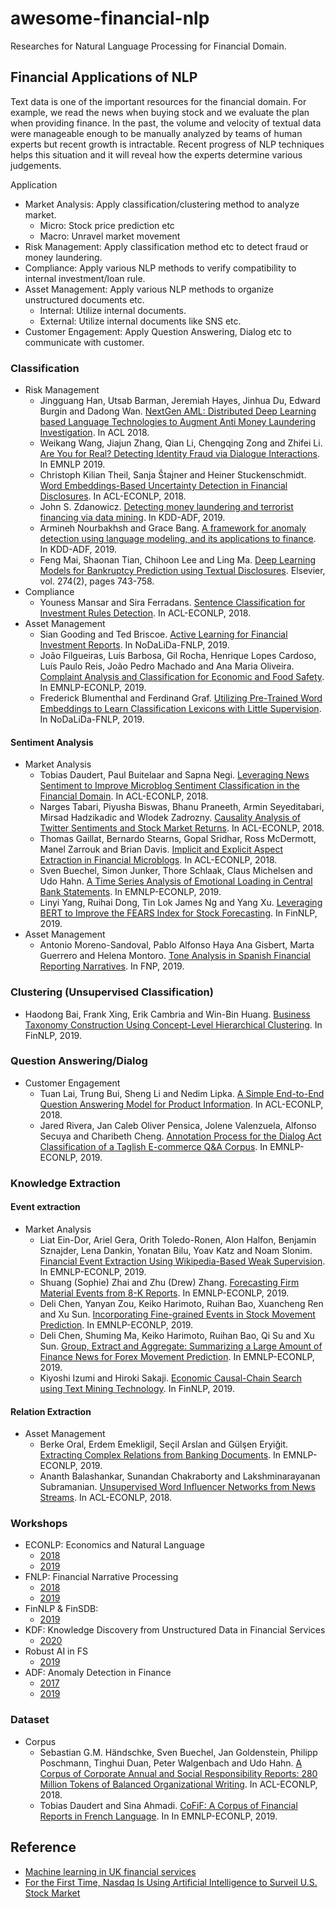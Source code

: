 # awesome-financial-nlp

Researches for Natural Language Processing for Financial Domain.

## Financial Applications of NLP

Text data is one of the important resources for the financial domain. For example, we read the news when buying stock and we evaluate the plan when providing finance. In the past, the volume and velocity of textual data were manageable enough to be manually analyzed by teams of human experts but recent growth is intractable. Recent progress of NLP techniques helps this situation and it will reveal how the experts determine various judgements.

Application

* Market Analysis: Apply classification/clustering method to analyze market.
  * Micro: Stock price prediction etc
  * Macro: Unravel market movement
* Risk Management: Apply classification method etc to detect fraud or money laundering.
* Compliance: Apply various NLP methods to verify compatibility to internal investment/loan rule.
* Asset Management: Apply various NLP methods to organize unstructured documents etc.
  * Internal: Utilize internal documents.
  * External: Utilize internal documents like SNS etc.
* Customer Engagement: Apply Question Answering, Dialog etc to communicate with customer.

### Classification

* Risk Management
  * Jingguang Han, Utsab Barman, Jeremiah Hayes, Jinhua Du, Edward Burgin and Dadong Wan. [NextGen AML: Distributed Deep Learning based Language Technologies to Augment Anti Money Laundering Investigation](https://www.aclweb.org/anthology/P18-4007/). In ACL 2018.
  * Weikang Wang, Jiajun Zhang, Qian Li, Chengqing Zong and Zhifei Li. [Are You for Real? Detecting Identity Fraud via Dialogue Interactions](https://www.aclweb.org/anthology/D19-1185/). In EMNLP 2019.
  * Christoph Kilian Theil, Sanja Štajner and Heiner Stuckenschmidt. [Word Embeddings-Based Uncertainty Detection in Financial Disclosures](https://www.aclweb.org/anthology/W18-3104/). In ACL-ECONLP, 2018.
  * John S. Zdanowicz. [Detecting money laundering and terrorist financing via data mining](https://www.researchgate.net/publication/27297312_Detecting_money_laundering_and_terrorist_financing_via_data_mining). In KDD-ADF, 2019.
  * Armineh Nourbakhsh and Grace Bang. [A framework for anomaly detection using language modeling, and its applications to finance](https://arxiv.org/abs/1908.09156). In KDD-ADF, 2019.
  * Feng Mai, Shaonan Tian, Chihoon Lee and Ling Ma. [Deep Learning Models for Bankruptcy Prediction using Textual Disclosures](https://www.researchgate.net/publication/328406629_Deep_Learning_Models_for_Bankruptcy_Prediction_using_Textual_Disclosures). Elsevier, vol. 274(2), pages 743-758.
* Compliance
  * Youness Mansar and Sira Ferradans. [Sentence Classification for Investment Rules Detection](https://www.aclweb.org/anthology/W18-3106/). In ACL-ECONLP, 2018.
* Asset Management
  * Sian Gooding and Ted Briscoe. [Active Learning for Financial Investment Reports](https://www.aclweb.org/anthology/W19-6404/). In NoDaLiDa-FNLP, 2019.
  * João Filgueiras, Luís Barbosa, Gil Rocha, Henrique Lopes Cardoso, Luís Paulo Reis, João Pedro Machado and Ana Maria Oliveira. [Complaint Analysis and Classification for Economic and Food Safety](https://www.aclweb.org/anthology/D19-5107/).  In EMNLP-ECONLP, 2019.
  * Frederick Blumenthal and Ferdinand Graf. [Utilizing Pre-Trained Word Embeddings to Learn Classification Lexicons with Little Supervision](https://www.aclweb.org/anthology/W19-6402/). In NoDaLiDa-FNLP, 2019.

#### Sentiment Analysis

* Market Analysis
  * Tobias Daudert, Paul Buitelaar and Sapna Negi. [Leveraging News Sentiment to Improve Microblog Sentiment Classification in the Financial Domain](https://www.aclweb.org/anthology/W18-3107/). In ACL-ECONLP, 2018.
  * Narges Tabari, Piyusha Biswas, Bhanu Praneeth, Armin Seyeditabari, Mirsad Hadzikadic and Wlodek Zadrozny. [Causality Analysis of Twitter Sentiments and Stock Market Returns](https://www.aclweb.org/anthology/W18-3102/). In ACL-ECONLP, 2018.
  * Thomas Gaillat, Bernardo Stearns, Gopal Sridhar, Ross McDermott, Manel Zarrouk and Brian Davis. [Implicit and Explicit Aspect Extraction in Financial Microblogs](https://www.aclweb.org/anthology/W18-3108/). In ACL-ECONLP, 2018.
  * Sven Buechel, Simon Junker, Thore Schlaak, Claus Michelsen and Udo Hahn. [A Time Series Analysis of Emotional Loading in Central Bank Statements](https://www.aclweb.org/anthology/D19-5103/). In EMNLP-ECONLP, 2019.
  * Linyi Yang, Ruihai Dong, Tin Lok James Ng and Yang Xu. [Leveraging BERT to Improve the FEARS Index for Stock Forecasting](https://www.aclweb.org/anthology/W19-5509/). In FinNLP, 2019.
* Asset Management
  * Antonio Moreno-Sandoval, Pablo Alfonso Haya Ana Gisbert, Marta Guerrero and Helena Montoro. [Tone Analysis in Spanish Financial Reporting Narratives](https://www.aclweb.org/anthology/W19-6406/). In FNP, 2019.

### Clustering (Unsupervised Classification)

* Haodong Bai, Frank Xing, Erik Cambria and Win-Bin Huang. [Business Taxonomy Construction Using Concept-Level Hierarchical Clustering](https://www.aclweb.org/anthology/W19-5501/). In FinNLP, 2019.

### Question Answering/Dialog

* Customer Engagement
  * Tuan Lai, Trung Bui, Sheng Li and Nedim Lipka. [A Simple End-to-End Question Answering Model for Product Information](https://www.aclweb.org/anthology/W18-3105/). In ACL-ECONLP, 2018.
  * Jared Rivera, Jan Caleb Oliver Pensica, Jolene Valenzuela, Alfonso Secuya and Charibeth Cheng. [Annotation Process for the Dialog Act Classification of a Taglish E-commerce Q&A Corpus](https://www.aclweb.org/anthology/D19-5108/).  In EMNLP-ECONLP, 2019.

### Knowledge Extraction

#### Event extraction

* Market Analysis
  * Liat Ein-Dor, Ariel Gera, Orith Toledo-Ronen, Alon Halfon, Benjamin Sznajder, Lena Dankin, Yonatan Bilu, Yoav Katz and Noam Slonim. [Financial Event Extraction Using Wikipedia-Based Weak Supervision](https://www.aclweb.org/anthology/D19-5102/). In EMNLP-ECONLP, 2019.
  * Shuang (Sophie) Zhai and Zhu (Drew) Zhang. [Forecasting Firm Material Events from 8-K Reports](https://www.aclweb.org/anthology/D19-5104/). In EMNLP-ECONLP, 2019.
  * Deli Chen, Yanyan Zou, Keiko Harimoto, Ruihan Bao, Xuancheng Ren and Xu Sun. [Incorporating Fine-grained Events in Stock Movement Prediction](https://www.aclweb.org/anthology/D19-5105/). In EMNLP-ECONLP, 2019.
  * Deli Chen, Shuming Ma, Keiko Harimoto, Ruihan Bao, Qi Su and Xu Sun. [Group, Extract and Aggregate: Summarizing a Large Amount of Finance News for Forex Movement Prediction](https://www.aclweb.org/anthology/D19-5106/). In EMNLP-ECONLP, 2019.
  * Kiyoshi Izumi and Hiroki Sakaji. [Economic Causal-Chain Search using Text Mining Technology](https://www.aclweb.org/anthology/W19-5510/). In FinNLP, 2019.

#### Relation Extraction

* Asset Management
  * Berke Oral, Erdem Emekligil, Seçil Arslan and Gülşen Eryiğit. [Extracting Complex Relations from Banking Documents](https://www.aclweb.org/anthology/D19-5101/). In EMNLP-ECONLP, 2019.
  * Ananth Balashankar, Sunandan Chakraborty and Lakshminarayanan Subramanian. [Unsupervised Word Influencer Networks from News Streams](https://www.aclweb.org/anthology/W18-3109/). In ACL-ECONLP, 2018.


### Workshops

* ECONLP: Economics and Natural Language 
  * [2018](https://julielab.de/econlp/2018/)
  * [2019](https://sites.google.com/view/econlp-2019)
* FNLP: Financial Narrative Processing
  * [2018](http://wp.lancs.ac.uk/cfie/fnp2018/)
  * [2019](https://www.aclweb.org/anthology/volumes/W19-64/)
* FinNLP & FinSDB: 
  * [2019](https://sites.google.com/nlg.csie.ntu.edu.tw/finnlp/home)
* KDF: Knowledge Discovery from Unstructured Data in Financial Services
  * [2020](https://aaai-kdf2020.github.io/)
* Robust AI in FS
  * [2019](https://sites.google.com/view/robust-ai-in-fs-2019/home)
* ADF: Anomaly Detection in Finance
  * [2017](https://sites.google.com/view/kdd-adf-2017)
  * [2019](https://sites.google.com/view/kdd-adf-2019)


### Dataset

* Corpus
  * Sebastian G.M. Händschke, Sven Buechel, Jan Goldenstein, Philipp Poschmann, Tinghui Duan, Peter Walgenbach and Udo Hahn. [A Corpus of Corporate Annual and Social Responsibility Reports: 280 Million Tokens of Balanced Organizational Writing](https://www.aclweb.org/anthology/W18-3103/). In ACL-ECONLP, 2018.
  * Tobias Daudert and Sina Ahmadi. [CoFiF: A Corpus of Financial Reports in French Language](https://www.aclweb.org/anthology/W19-5504/). In In EMNLP-ECONLP, 2019.

## Reference

* [Machine learning in UK financial services](https://www.bankofengland.co.uk/-/media/boe/files/report/2019/machine-learning-in-uk-financial-services.pdf)
* [For the First Time, Nasdaq Is Using Artificial Intelligence to Surveil U.S. Stock Market](https://www.nasdaq.com/articles/for-the-first-time-nasdaq-is-using-artificial-intelligence-to-surveil-u.s.-stock-market)
